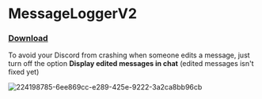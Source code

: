 # MessageLoggerV2

### **[Download](https://github.com/thiaguinho4/MessageLoggerV2-Fixed-2023/releases)**

To avoid your Discord from crashing when someone edits a message, just turn off the option **Display edited messages in chat** (edited messages isn't fixed yet)

![224198785-6ee869cc-e289-425e-9222-3a2ca8bb96cb](https://user-images.githubusercontent.com/101910294/224401058-78d14a20-a8ba-4fcd-b211-2315397f587f.png)
